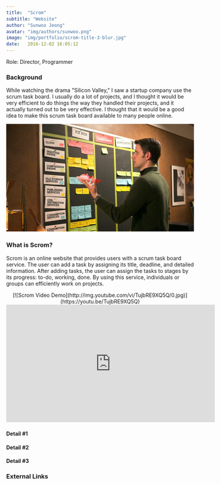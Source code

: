 ```yaml
---
title:  "Scrom"
subtitle: "Website"
author: "Sunwoo Jeong"
avatar: "img/authors/sunwoo.png"
image: "img/portfolio/scrom-title-3-blur.jpg"
date:   2016-12-02 16:05:12
---
```


Role: Director, Programmer

### Background

While watching the drama "Silicon Valley," I saw a startup company use the scrum task board. I usually do a lot of projects, and I thought it would be very efficient to do things the way they handled their projects, and it actually turned out to be very effective. I thought that it would be a good idea to make this scrum task board available to many people online.

<center> <img src="/img/silicon-valley-scrum.jpg" width="512" height="288"/> </center>

### What is Scrom?

Scrom is an online website that provides users with a scrum task board service. The user can add a task by assigning its title, deadline, and detailed information. After adding tasks, the user can assign the tasks to stages by its progress: to-do, working, done. By using this service, individuals or groups can efficiently work on projects.

<center> [![Scrom Video Demo](http://img.youtube.com/vi/TujbRE9XQ5Q/0.jpg)](https://youtu.be/TujbRE9XQ5Q) </center>

<center>
<iframe width="560" height="315" src="https://www.youtube.com/embed/TujbRE9XQ5Q" frameborder="0" allow="accelerometer; autoplay; encrypted-media; gyroscope; picture-in-picture" allowfullscreen></iframe>
</center>

#### Detail #1

#### Detail #2

#### Detail #3

### External Links
